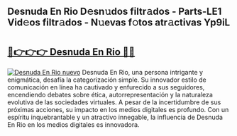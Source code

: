 ## Desnuda En Rio D𝚎sn𝚞dos filtr𝚊dos - Parts-LE1 Vid𝚎os filtr𝚊dos - N𝚞evas f𝚘tos atr𝚊ctivas Yp9iL

# <h2><a href="http://mb4u67.tromn.icu/?c=Desnuda+En+Rio">🔗👉👉👉 Desnuda En Rio 🔗🔗</a></h2>

[![Desnuda En Rio nuevo](https://i.imgur.com/pEAQMta.gif)](http://mb4u67.tromn.icu/?c=Desnuda+En+Rio)
Desnuda En Rio, una persona intrigante y enigmática, desafía la categorización simple. Su innovador estilo de comunicación en línea ha cautivado y enfurecido a sus seguidores, encendiendo debates sobre ética, autorrepresentación y la naturaleza evolutiva de las sociedades virtuales. A pesar de la incertidumbre de sus próximas acciones, su impacto en los medios digitales es profundo. Con un espíritu inquebrantable y un atractivo innegable, la influencia de Desnuda En Rio en los medios digitales es innovadora.
